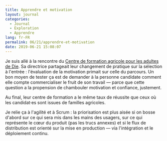 ```yaml
---
title: Apprendre et motivation
layout: journal
categories:
  - Journal
  - Exploration
  - Apprendre
lang: fr-FR
permalink: 06/21/apprendre-et-motivation
date: 2019-06-21 15:08:07
---
```


Je suis allé à la rencontre du [Centre de formation agricole pour les adultes de Die](https://www.cfppa-die.fr). Sa directrice partageait leur changement de pratique sur la sélection à l'entrée : l'évaluation de la motivation primait sur celle du parcours. Un bon moyen de tester ça est de demander à la personne candidate comment elle compte commercialiser le fruit de son travail — parce que cette question a la propension de chambouler motivation et confiance, justement.

Au final, leur centre de formation a le même taux de réussite que ceux où les candidat·es sont issues de familles agricoles.

Je relie ça à l'agilité et à Scrum : la priorisation est plus aisée si on bosse d'abord sur ce qui sera mis dans les mains des usagers, sur ce qui représente le cœur du produit (pas les trucs annexes) et si le flux de distribution est orienté sur la mise en production — via l'intégration et le déploiement continu.